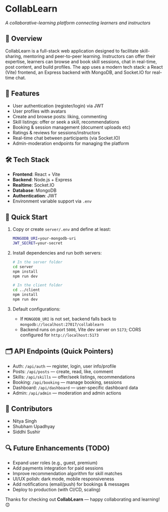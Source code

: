

# CollabLearn

*A collaborative-learning platform connecting learners and instructors*

## 🚀 Overview

CollabLearn is a full-stack web application designed to facilitate skill-sharing, mentoring and peer-to-peer learning. Instructors can offer their expertise, learners can browse and book skill sessions, chat in real-time, post content, and build profiles.
The app uses a modern tech stack: a React (Vite) frontend, an Express backend with MongoDB, and Socket.IO for real-time chat.

## 🧩 Features

* User authentication (register/login) via JWT
* User profiles with avatars
* Create and browse posts: liking, commenting
* Skill listings: offer or seek a skill, recommendations
* Booking & session management (document uploads etc)
* Ratings & reviews for sessions/instructors
* Real-time chat between participants (via Socket.IO)
* Admin-moderation endpoints for managing the platform

## 🛠️ Tech Stack

* **Frontend**: React + Vite
* **Backend**: Node.js + Express
* **Realtime**: Socket.IO
* **Database**: MongoDB
* **Authentication**: JWT
* Environment variable support via `.env`

## 🎯 Quick Start

1. Copy or create `server/.env` and define at least:

   ```bash
   MONGODB_URI=your-mongodb-uri  
   JWT_SECRET=your-secret
   ```
2. Install dependencies and run both servers:

   ```bash
   # In the server folder  
   cd server  
   npm install  
   npm run dev  

   # In the client folder  
   cd ../client  
   npm install  
   npm run dev  
   ```
3. Default configurations:

   * If `MONGODB_URI` is not set, backend falls back to `mongodb://localhost:27017/collablearn`
   * Backend runs on port `5000`, Vite dev server on `5173`; CORS configured for `http://localhost:5173`

## 🗂️ API Endpoints (Quick Pointers)

* Auth: `/api/auth` — register, login, user info/profile
* Posts: `/api/posts` — create, read, like, comment
* Skills: `/api/skills` — offer/seek listings, recommendations
* Booking: `/api/booking` — manage booking, sessions
* Dashboard: `/api/dashboard` — user-specific dashboard data
* Admin: `/api/admin` — moderation and admin actions

## 👥 Contributors

* Nitya Singh
* Shubham Upadhyay
* Siddhi Sushir

## 🔍 Future Enhancements (TODO)

* Expand user roles (e.g., guest, premium)
* Add payments integration for paid sessions
* Improve recommendation algorithm for skill matches
* UI/UX polish: dark mode, mobile responsiveness
* Add notifications (email/push) for bookings & messages
* Deploy to production (with CI/CD, scaling)



Thanks for checking out **CollabLearn** — happy collaborating and learning! 😊